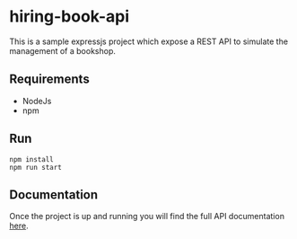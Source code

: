 # hiring-book-api
This is a sample expressjs project which expose a REST API to simulate the management of a bookshop.
## Requirements
- NodeJs
- npm
## Run

    npm install
    npm run start
## Documentation
Once the project is up and running you will find the full API documentation [here](localhost:3000/doc).